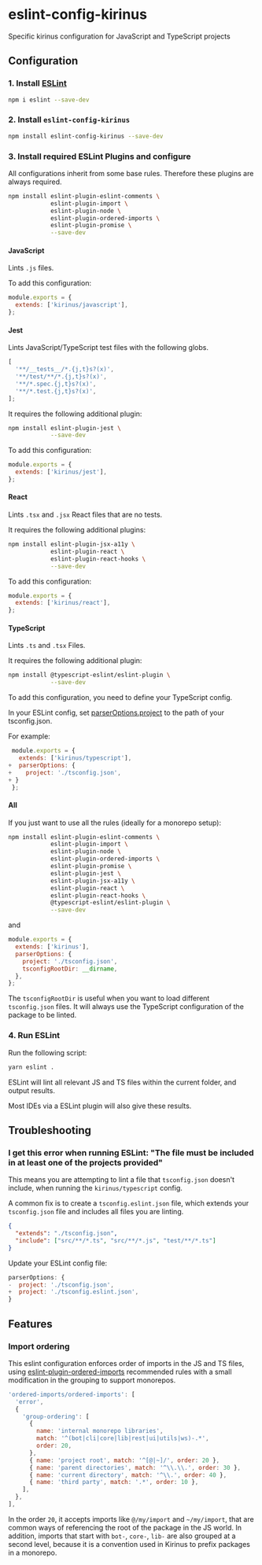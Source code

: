 # eslint-config-kirinus

Specific kirinus configuration for JavaScript and TypeScript projects

## Configuration

### 1. Install [ESLint](http://eslint.org)

```sh
npm i eslint --save-dev
```

### 2. Install `eslint-config-kirinus`

```sh
npm install eslint-config-kirinus --save-dev
```

### 3. Install required ESLint Plugins and configure

All configurations inherit from some base rules. Therefore these plugins are always required.

```sh
npm install eslint-plugin-eslint-comments \
            eslint-plugin-import \
            eslint-plugin-node \
            eslint-plugin-ordered-imports \
            eslint-plugin-promise \
            --save-dev
```

#### JavaScript

Lints `.js` files.

To add this configuration:

```js
module.exports = {
  extends: ['kirinus/javascript'],
};
```

#### Jest

Lints JavaScript/TypeScript test files with the following globs.

```js
[
  '**/__tests__/*.{j,t}s?(x)',
  '**/test/**/*.{j,t}s?(x)',
  '**/*.spec.{j,t}s?(x)',
  '**/*.test.{j,t}s?(x)',
];
```

It requires the following additional plugin:

```sh
npm install eslint-plugin-jest \
            --save-dev
```

To add this configuration:

```js
module.exports = {
  extends: ['kirinus/jest'],
};
```

#### React

Lints `.tsx` and `.jsx` React files that are no tests.

It requires the following additional plugins:

```sh
npm install eslint-plugin-jsx-a11y \
            eslint-plugin-react \
            eslint-plugin-react-hooks \
            --save-dev
```

To add this configuration:

```js
module.exports = {
  extends: ['kirinus/react'],
};
```

#### TypeScript

Lints `.ts` and `.tsx` Files.

It requires the following additional plugin:

```sh
npm install @typescript-eslint/eslint-plugin \
            --save-dev
```

To add this configuration, you need to define your TypeScript config.

In your ESLint config, set [parserOptions.project](https://github.com/typescript-eslint/typescript-eslint/tree/master/packages/parser#parseroptionsproject) to the path of your tsconfig.json.

For example:

```js
 module.exports = {
   extends: ['kirinus/typescript'],
+  parserOptions: {
+    project: './tsconfig.json',
+ }
 };
```

#### All

If you just want to use all the rules (ideally for a monorepo setup):

```sh
npm install eslint-plugin-eslint-comments \
            eslint-plugin-import \
            eslint-plugin-node \
            eslint-plugin-ordered-imports \
            eslint-plugin-promise \
            eslint-plugin-jest \
            eslint-plugin-jsx-a11y \
            eslint-plugin-react \
            eslint-plugin-react-hooks \
            @typescript-eslint/eslint-plugin \
            --save-dev
```

and

```js
module.exports = {
  extends: ['kirinus'],
  parserOptions: {
    project: './tsconfig.json',
    tsconfigRootDir: __dirname,
  },
};
```

The `tsconfigRootDir` is useful when you want to load different `tsconfig.json` files.
It will always use the TypeScript configuration of the package to be linted.

### 4. Run ESLint

Run the following script:

```bash
yarn eslint .
```

ESLint will lint all relevant JS and TS files within the current folder, and output results.

Most IDEs via a ESLint plugin will also give these results.

## Troubleshooting

### I get this error when running ESLint: "The file must be included in at least one of the projects provided"

This means you are attempting to lint a file that `tsconfig.json` doesn't include, when running
the `kirinus/typescript` config.

A common fix is to create a `tsconfig.eslint.json` file, which extends your `tsconfig.json` file and includes all files you are linting.

```json
{
  "extends": "./tsconfig.json",
  "include": ["src/**/*.ts", "src/**/*.js", "test/**/*.ts"]
}
```

Update your ESLint config file:

```js
parserOptions: {
-  project: './tsconfig.json',
+  project: './tsconfig.eslint.json',
}
```

## Features

### Import ordering

This eslint configuration enforces order of imports in the JS and TS files, using [eslint-plugin-ordered-imports](https://www.npmjs.com/package/eslint-plugin-ordered-imports)
recommended rules with a small modification in the grouping to support monorepos.

```js
'ordered-imports/ordered-imports': [
  'error',
  {
    'group-ordering': [
      {
        name: 'internal monorepo libraries',
        match: '^(bot|cli|core|lib|rest|ui|utils|ws)-.*',
        order: 20,
      },
      { name: 'project root', match: '^[@|~]/', order: 20 },
      { name: 'parent directories', match: '^\\.\\.', order: 30 },
      { name: 'current directory', match: '^\\.', order: 40 },
      { name: 'third party', match: '.*', order: 10 },
    ],
  },
],
```

In the order `20`, it accepts imports like `@/my/import` and `~/my/import`, that are common ways
of referencing the root of the package in the JS world. In addition, imports that start with
`bot-`, `core-`, `lib-` are also grouped at a second level, because it is a convention used in
Kirinus to prefix packages in a monorepo.
